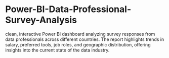 # Power-BI-Data-Professional-Survey-Analysis
 clean, interactive Power BI dashboard analyzing survey responses from data professionals across different countries. The report highlights trends in salary, preferred tools, job roles, and geographic distribution, offering insights into the current state of the data industry.
